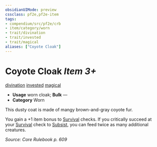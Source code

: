 ```yaml
---
obsidianUIMode: preview
cssclass: pf2e,pf2e-item
tags:
- compendium/src/pf2e/crb
- item/category/worn
- trait/divination
- trait/invested
- trait/magical
aliases: ["Coyote Cloak"]
---
```

# Coyote Cloak *Item 3+*  
[divination](rules/traits/divination.md)  [invested](rules/traits/invested.md)  [magical](rules/traits/magical.md)  

- **Usage** worn cloak; **Bulk** —
- **Category** Worn

This dusty coat is made of mangy brown-and-gray coyote fur.

You gain a +1 item bonus to [Survival](compendium/skills.md#Survival) checks. If you critically succeed at your [Survival](compendium/skills.md#Survival) check to [Subsist](rules/actions/subsist.md), you can feed twice as many additional creatures.

*Source: Core Rulebook p. 609*